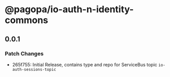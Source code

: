 # @pagopa/io-auth-n-identity-commons

## 0.0.1

### Patch Changes

- 265f755: Initial Release, contains type and repo for ServiceBus topic `io-auth-sessions-topic`
